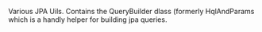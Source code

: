 Various JPA Uils.
Contains the QueryBuilder dlass (formerly HqlAndParams which is a handly helper for building jpa queries.
